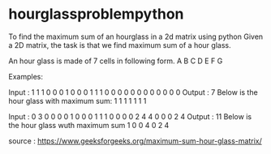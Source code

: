 # hourglassproblempython
To find the maximum sum of an hourglass in a 2d matrix using python
Given a 2D matrix, the task is that we find maximum sum of a hour glass.

An hour glass is made of 7 cells
in following form.
    A B C
      D
    E F G
    
Examples:

Input : 1 1 1 0 0 
        0 1 0 0 0 
        1 1 1 0 0 
        0 0 0 0 0 
        0 0 0 0 0 
Output : 7
Below is the hour glass with
maximum sum:
1 1 1 
  1
1 1 1
                                                      
Input : 0 3 0 0 0
        0 1 0 0 0
        1 1 1 0 0
        0 0 2 4 4
        0 0 0 2 4
Output : 11
Below is the hour glass wuth
maximum sum
1 0 0
  4
0 2 4

source : https://www.geeksforgeeks.org/maximum-sum-hour-glass-matrix/
